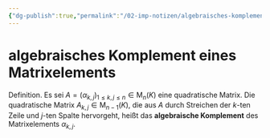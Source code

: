 ```yaml
---
{"dg-publish":true,"permalink":"/02-imp-notizen/algebraisches-komplement-eines-matrixelements/"}
---
```


# algebraisches Komplement eines Matrixelements
Definition. Es sei $A=\left(\alpha_{k, j}\right)_{1 \leq k, j \leq n} \in \mathrm{M}_n(K)$ eine quadratische Matrix. Die quadratische Matrix $A_{k, j} \in \mathrm{M}_{n-1}(K)$, die aus $A$ durch Streichen der $k$-ten Zeile und $j$-ten Spalte hervorgeht, heißt das **algebraische Komplement** des Matrixelements $\alpha_{k, j}$.